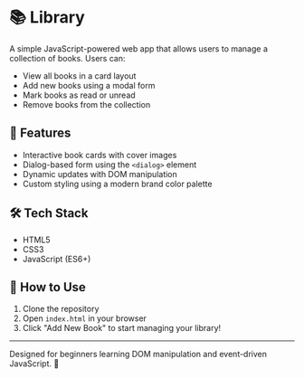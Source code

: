 # 📚 Library

A simple JavaScript-powered web app that allows users to manage a collection of books. Users can:

- View all books in a card layout
- Add new books using a modal form
- Mark books as read or unread
- Remove books from the collection

## 🚀 Features

- Interactive book cards with cover images
- Dialog-based form using the `<dialog>` element
- Dynamic updates with DOM manipulation
- Custom styling using a modern brand color palette

## 🛠️ Tech Stack

- HTML5
- CSS3
- JavaScript (ES6+)

## 📂 How to Use

1. Clone the repository
2. Open `index.html` in your browser
3. Click "Add New Book" to start managing your library!

---

Designed for beginners learning DOM manipulation and event-driven JavaScript. 🚀